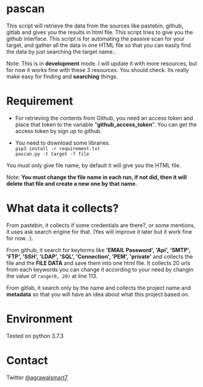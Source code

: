 # pascan

This script will retrieve the data from the sources like pastebin, github, gitlab and gives you the results in html file. This script tries to give you the github interface. This script is for automating the passive scan for your target, and gather all the data in one HTML file so that you can easily find the data by just searching the target name..

Note: This is in **development** mode. I will update it with more resources, but for now it works fine with these 3 resources. You should check. Its really make easy for finding and **searching** things.

 Requirement
===

* For retrieving the contents from Github, you need an access token and place that token to the variable "**github_access_token**". You can get the access token by sign up to github. 

* You need to download some libraries.<br>
`pip3 install -r requirement.txt`<br>
`pascan.py -t target -f file`

You must only give file name, by default it will give you the HTML file. 

Note: **You must change the file name in each run, if not did, then it will delete that file and create a new one by that name.**

What data it collects?
========

From pastebin, it collects if some credentials are there?, or some mentions, it uses ask search engine for that. (Yes will improve it later but it work fine for now. :).

From github, it search for keyterms like **'EMAIL Password', 'Api', 'SMTP', 'FTP', 'SSH', 'LDAP', 'SQL', 'Connection', 'PEM', 'private'** and collects the file and the **FILE DATA** and save them into one html file. It collects 20 urls from each keywords you can change it according to your need by changin the value of `range(0, 20)` at line 113.

From gitlab, it search only by the name and collects the project name and **metadata** so that you will have an idea about what this project based on.


Environment
====

Tested on python 3.7.3

Contact
====

Twitter [@agrawalsmart7](https://twitter.com/agrawalsmart7)
